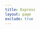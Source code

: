 ```yaml
---
title: Express
layout: page
exclude: true
---
```


<!--stackedit_data:
eyJoaXN0b3J5IjpbNTE3NzQ1MTQxXX0=
-->